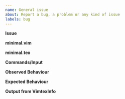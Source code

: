 ```yaml
---
name: General issue
about: Report a bug, a problem or any kind of issue
labels: bug
---
```


<!-- Tips for debugging and issue reporting
- Make sure to search for a solution in old issues before posting a new one
- Run `:chechhealth` (if available, e.g. on neovim)
- Inspect output of `:VimtexCompileOutput`
- Formatting guide: https://guides.github.com/features/mastering-markdown/
- Include files inline (don't attach them as links)
-->

**Issue**
<!--A clear and concise description of the issue in a few sentences. Try to stick to simple english, to make easier for others to understand.-->

<!-- Provide the following files and commands in detail, so everybody can reproduce the issue-->

**minimal.vim**
<!-- Create a minimal vimrc file, e.g.:

  ```vim
  set nocompatible
  let &runtimepath  = '~/.vim/bundle/vimtex,' . &runtimepath
  let &runtimepath .= ',~/.vim/bundle/vimtex/after'
  filetype plugin indent on
  syntax enable
  ```
-->

**minimal.tex**
<!-- Create a minimal LaTeX file, e.g.:

  ```tex
  \documentclass{minimal}
  \begin{document}
  Hello world!
  \end{document}
  ```
-->

<!--
- If you are a vim user, start vim with `vim --servername VIM -u minimal.vim minimal.tex`

- If you are a neovim user, start neovim with `nvim -u minimal.vim minimal.tex`
-->

**Commands/Input**
<!-- Provide set of keys or command to reproduce the issue-->

**Observed Behaviour**
<!-- Describe the observed behaviour-->

**Expected Behaviour**
<!-- Describe both the expected and the observed behaviour-->

<!-- *Note*: if relevant, include the content of your `.latexmkrc` file -->

**Output from VimtexInfo**
<!-- Run `:VimtexInfo` and paste the content here -->

